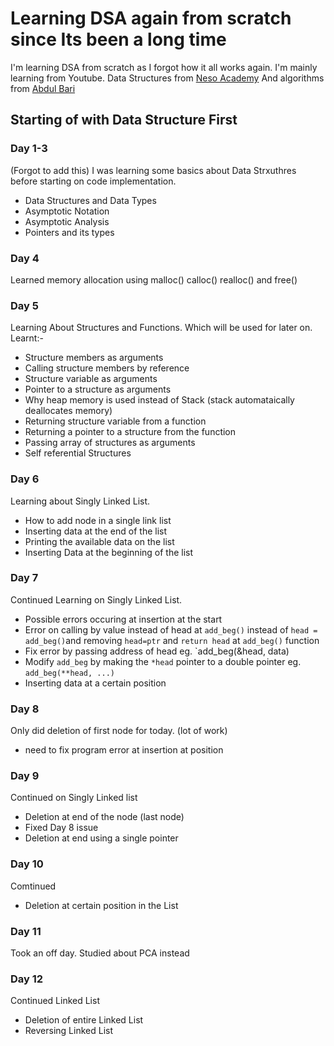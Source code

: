 # Learning DSA again from scratch since Its been a long time
I'm learning DSA from scratch as I forgot how it all works again.
I'm mainly learning from Youtube.
Data Structures from [Neso Academy](https://www.youtube.com/watch?v=16P51olKuzk&list=PLBlnK6fEyqRj9lld8sWIUNwlKfdUoPd1Y)
And algorithms from [Abdul Bari](https://www.youtube.com/playlist?list=PLDN4rrl48XKpZkf03iYFl-O29szjTrs_O)

## Starting of with Data Structure First
### Day 1-3
(Forgot to add this) I was learning some basics about Data Strxuthres before starting on code implementation.
- Data Structures and Data Types
- Asymptotic Notation
- Asymptotic Analysis
- Pointers and its types

### Day 4
Learned memory allocation using malloc() calloc() realloc() and free()

### Day 5
Learning About Structures and Functions. Which will be used for later on. Learnt:-
- Structure members as arguments
- Calling structure members by reference
- Structure variable as arguments
- Pointer to a structure as arguments
- Why heap memory is used instead of Stack (stack automataically deallocates memory)
- Returning structure variable from a function
- Returning a pointer to a structure from the function
- Passing array of structures as arguments
- Self referential Structures

### Day 6
Learning about Singly Linked List.
- How to add node in a single link list
- Inserting data at the end of the list
- Printing the available data on the list
- Inserting Data at the beginning of the list

### Day 7
Continued Learning on Singly Linked List.
- Possible errors occuring at insertion at the start
- Error on calling by value instead of head at `add_beg()` instead of `head = add_beg()`and removing `head=ptr` and  `return head` at `add_beg()` function
- Fix error by passing address of head eg. `add_beg(&head, data)
- Modify `add_beg` by making the `*head` pointer to a double pointer eg. `add_beg(**head, ...)`
- Inserting data at a certain position

### Day 8
Only did deletion of first node for today. (lot of work)
- need to fix program error at insertion at position

### Day 9
Continued on Singly Linked list
- Deletion at end of the node (last node)
- Fixed Day 8 issue
- Deletion at end using a single pointer

### Day 10
Comtinued
- Deletion at certain position in the List

### Day 11
Took an off day. Studied about PCA instead

### Day 12
Continued Linked List
- Deletion of entire Linked List
- Reversing Linked List
